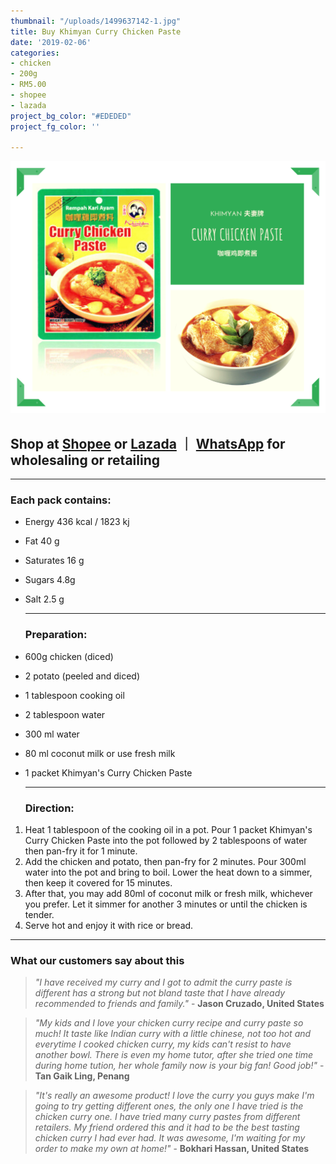 ```yaml
---
thumbnail: "/uploads/1499637142-1.jpg"
title: Buy Khimyan Curry Chicken Paste
date: '2019-02-06'
categories:
- chicken
- 200g
- RM5.00
- shopee
- lazada
project_bg_color: "#EDEDED"
project_fg_color: ''

---
```

![](/uploads/curry-chicken-paste.png)

## Shop at [Shopee](https://shopee.com.my/Halal-Penang-Famous-Khimyan-Chicken-Curry-Paste-200gm-i.270483561.3336606776)  or [Lazada](https://www.lazada.com.my/products/ready-stock-khimyan-curry-brand-instant-paste-halal-curry-chicken-paste-i1921990015-s7739212479.html?spm=a2o4k.pdp_revamp.recommendation_1.1.3e687855zsyDxd&mp=1&scm=1007.16389.126158.0&clickTrackInfo=fa55320c-b974-4308-bf56-0599402cdc21__1921990015__10003315__trigger2i__124572__1.0__0.9748926__0.0__0.0__0.0__0.9748926__0__null__null__null__null__null__null____10.0__0.377__0.0__0__6.23__103150,110008,110642__null__null__null__3650.16536__null)  ｜ [WhatsApp](https://wa.link/ua0gzx) for wholesaling or retailing

***

### **Each pack contains:**

* Energy 436 kcal / 1823 kj
* Fat 40 g
* Saturates 16 g
* Sugars 4.8g
* Salt 2.5 g

  ***

  ### **Preparation:**
* 600g chicken (diced)
* 2 potato (peeled and diced)
* 1 tablespoon cooking oil
* 2 tablespoon water
* 300 ml water
* 80 ml coconut milk or use fresh milk
* 1 packet Khimyan's Curry Chicken Paste

  ***

  ### **Direction:**

1. Heat 1 tablespoon of the cooking oil in a pot. Pour 1 packet Khimyan's Curry Chicken Paste into the pot followed by 2 tablespoons of water then pan-fry it for 1 minute.
2. Add the chicken and potato, then pan-fry for 2 minutes. Pour 300ml water into the pot and bring to boil. Lower the heat down to a simmer, then keep it covered for 15 minutes.
3. After that, you may add 80ml of coconut milk or fresh milk, whichever you prefer. Let it simmer for another 3 minutes or until the chicken is tender.
4. Serve hot and enjoy it with rice or bread.

***

### What our customers say about this

> _"I have received my curry and I got to admit the curry paste is different has a strong but not bland taste that I have already recommended to friends and family."_ - **Jason Cruzado, United States**

> _"My kids and I love your chicken curry recipe and curry paste so much! It taste like Indian curry with a little chinese, not too hot and everytime I cooked chicken curry, my kids can't resist to have another bowl. There is even my home tutor, after she tried one time during home tution, her whole family now is your big fan! Good job!"_ - **Tan Gaik Ling, Penang**

> _"It's really an awesome product! I love the curry you guys make I'm going to try getting different ones, the only one I have tried is the chicken curry one. I have tried many curry pastes from different retailers. My friend ordered this and it had to be the best tasting chicken curry I had ever had. It was awesome, I'm waiting for my order to make my own at home!"_ - **Bokhari Hassan, United States**